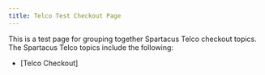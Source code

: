 ```yaml
---
title: Telco Test Checkout Page
---
```


This is a test page for grouping together Spartacus Telco checkout topics. The Spartacus Telco topics include the following:

- [Telco Checkout]

